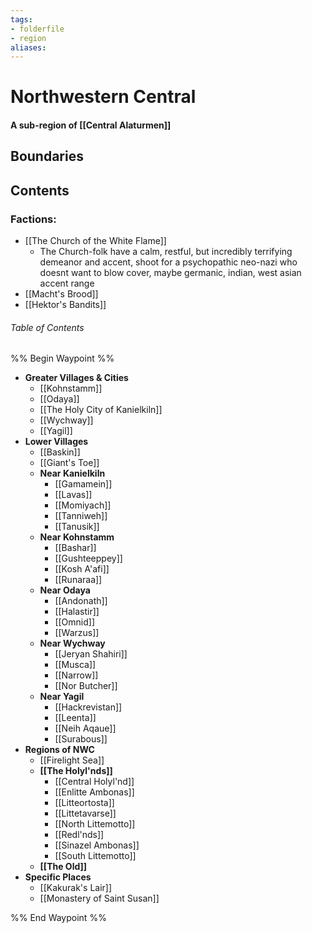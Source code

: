 ```yaml
---
tags: 
- folderfile
- region
aliases:
---
```

# Northwestern Central
#### A sub-region of [[Central Alaturmen]]
## Boundaries
## Contents
### Factions:
- [[The Church of the White Flame]]
	- The Church-folk have a calm, restful, but incredibly terrifying demeanor and accent, shoot for a psychopathic neo-nazi who doesnt want to blow cover, maybe germanic, indian, west asian accent range 
- [[Macht's Brood]]
- [[Hektor's Bandits]]
###### Table of Contents
%% Begin Waypoint %%
- **Greater Villages & Cities**
	- [[Kohnstamm]]
	- [[Odaya]]
	- [[The Holy City of Kanielkiln]]
	- [[Wychway]]
	- [[Yagil]]
- **Lower Villages**
	- [[Baskin]]
	- [[Giant's Toe]]
	- **Near Kanielkiln**
		- [[Gamamein]]
		- [[Lavas]]
		- [[Momiyach]]
		- [[Tanniweh]]
		- [[Tanusik]]
	- **Near Kohnstamm**
		- [[Bashar]]
		- [[Gushteeppey]]
		- [[Kosh A'afi]]
		- [[Runaraa]]
	- **Near Odaya**
		- [[Andonath]]
		- [[Halastir]]
		- [[Omnid]]
		- [[Warzus]]
	- **Near Wychway**
		- [[Jeryan Shahiri]]
		- [[Musca]]
		- [[Narrow]]
		- [[Nor Butcher]]
	- **Near Yagil**
		- [[Hackrevistan]]
		- [[Leenta]]
		- [[Neih Aqaue]]
		- [[Surabous]]
- **Regions of NWC**
	- [[Firelight Sea]]
	- **[[The Holyl'nds]]**
		- [[Central Holyl'nd]]
		- [[Enlitte Ambonas]]
		- [[Litteortosta]]
		- [[Littetavarse]]
		- [[North Littemotto]]
		- [[Redl'nds]]
		- [[Sinazel Ambonas]]
		- [[South Littemotto]]
	- **[[The Old]]**
- **Specific Places**
	- [[Kakurak's Lair]]
	- [[Monastery of Saint Susan]]

%% End Waypoint %%
